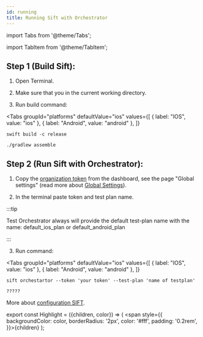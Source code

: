 ```yaml
---
id: running
title: Running Sift with Orchestrator
---
```


import Tabs from '@theme/Tabs';

import TabItem from '@theme/TabItem';

## Step 1 (Build Sift):

1. Open Terminal.

2. Make sure that you in the current working directory.

3. Run build command:

<Tabs
  groupId="platforms"
  defaultValue="ios"
  values={[
    { label: "IOS", value: "ios" },
    { label: "Android", value: "android" },
  ]}
>
  <TabItem value="ios">

  ```
  swift build -c release
  ```
  </TabItem>
  <TabItem value="android">

  ```
  ./gradlew assemble
  ```  
  </TabItem>
</Tabs>

## Step 2 (Run Sift with Orchestrator):

1. Copy the [organization token](/settings/#token) from the dashboard, see the page "Global settings" (read more about [Global Settings](/settings/)).

2. In the terminal paste token and test plan name.

:::tip

Test Orchestrator always will provide the default test-plan name with the name: default_ios_plan or default_android_plan

:::

3. Run command:

<Tabs
  groupId="platforms"
  defaultValue="ios"
  values={[
    { label: "IOS", value: "ios" },
    { label: "Android", value: "android" },
  ]}
>
  <TabItem value="ios">

  ```
  sift orchestartor --token 'your token' --test-plan 'name of testplan'
  ```
  </TabItem>
  <TabItem value="android">

  ```
  ?????
  ```  
  </TabItem>
</Tabs>

More about [configuration SIFT](/configuration).

export const Highlight = ({children, color}) => ( <span style={{
      backgroundColor: color,
      borderRadius: '2px',
      color: '#fff',
      padding: '0.2rem',
    }}>{children}</span> );

